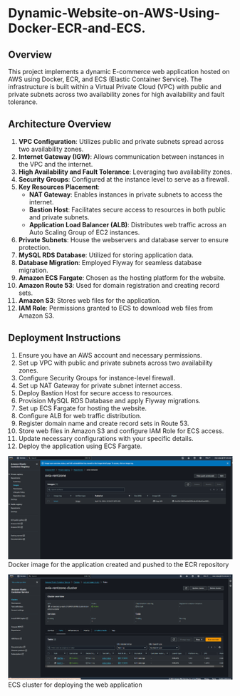 # Dynamic-Website-on-AWS-Using-Docker-ECR-and-ECS.
## Overview
This project implements a dynamic E-commerce web application hosted on AWS using Docker, ECR, and ECS (Elastic Container Service). The infrastructure is built within a Virtual Private Cloud (VPC) with public and private subnets across two availability zones for high availability and fault tolerance.

## Architecture Overview
1. **VPC Configuration**: Utilizes public and private subnets spread across two availability zones.
2. **Internet Gateway (IGW)**: Allows communication between instances in the VPC and the internet.
3. **High Availability and Fault Tolerance**: Leveraging two availability zones.
4. **Security Groups**: Configured at the instance level to serve as a firewall.
5. **Key Resources Placement**:
   - **NAT Gateway**: Enables instances in private subnets to access the internet.
   - **Bastion Host**: Facilitates secure access to resources in both public and private subnets.
   - **Application Load Balancer (ALB)**: Distributes web traffic across an Auto Scaling Group of EC2 instances.
6. **Private Subnets**: House the webservers and database server to ensure protection.
7. **MySQL RDS Database**: Utilized for storing application data.
8. **Database Migration**: Employed Flyway for seamless database migration.
9. **Amazon ECS Fargate**: Chosen as the hosting platform for the website.
10. **Amazon Route 53**: Used for domain registration and creating record sets.
11. **Amazon S3**: Stores web files for the application.
12. **IAM Role**: Permissions granted to ECS to download web files from Amazon S3.

## Deployment Instructions
1. Ensure you have an AWS account and necessary permissions.
2. Set up VPC with public and private subnets across two availability zones.
3. Configure Security Groups for instance-level firewall.
4. Set up NAT Gateway for private subnet internet access.
5. Deploy Bastion Host for secure access to resources.
6. Provision MySQL RDS Database and apply Flyway migrations.
7. Set up ECS Fargate for hosting the website.
8. Configure ALB for web traffic distribution.
9. Register domain name and create record sets in Route 53.
10. Store web files in Amazon S3 and configure IAM Role for ECS access.
11. Update necessary configurations with your specific details.
12. Deploy the application using ECS Fargate.

![Alt text](ovia-rentzone-ecr.png)
Docker image for the application created and pushed to the ECR repository

![Alt text](ovia-rentzone-cluster.png)
ECS cluster for deploying the web application
